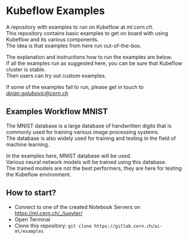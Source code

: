 # Kubeflow Examples

A repository with examples to run on Kubeflow at *ml.cern.ch*. <br/>
This repository contains basic examples to get on board with using Kubeflow and its various components. <br/>
The idea is that examples from here run out-of-the-box.


The explanation and instructions how to run the examples are below.<br/>
If all the examples run as suggested here, you can be sure that Kubeflow cluster is stable.<br/>
Then users can try out custom examples.<br/>

If some of the examples fail to run, please get in touch to *dejan.golubovic@cern.ch*

## Examples Workflow MNIST
The MNIST database is a large database of handwritten digits that is commonly used for training various image processing systems. <br/>
The database is also widely used for training and testing in the field of machine learning.

In the examples here, MNIST database will be used. <br/>
Various neural network models will be trained using this database. <br/>
The trained models are not the best performers, they are here for testing the Kubeflow environment. <br/>

## How to start?

- Connect to one of the created Notebook Servers on https://ml.cern.ch/_/jupyter/
- Open Terminal
- Clone this repository: `git clone https://gitlab.cern.ch/ai-ml/examples`
